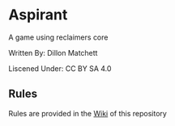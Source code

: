 # Aspirant
A game using reclaimers core

Written By: Dillon Matchett

Liscened Under: CC BY SA 4.0

## Rules
Rules are provided in the [Wiki](https://github.com/bombasticSlacks/Aspirant/wiki/How-To-Play) of this repository

